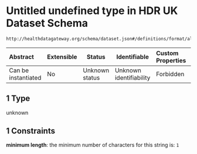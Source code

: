 # Untitled undefined type in HDR UK Dataset Schema

```txt
http://healthdatagateway.org/schema/dataset.json#/definitions/format/allOf/1
```




| Abstract            | Extensible | Status         | Identifiable            | Custom Properties | Additional Properties | Access Restrictions | Defined In                                                                 |
| :------------------ | ---------- | -------------- | ----------------------- | :---------------- | --------------------- | ------------------- | -------------------------------------------------------------------------- |
| Can be instantiated | No         | Unknown status | Unknown identifiability | Forbidden         | Allowed               | none                | [dataset.schema.json\*](../out/dataset.schema.json "open original schema") |

## 1 Type

unknown

## 1 Constraints

**minimum length**: the minimum number of characters for this string is: `1`
